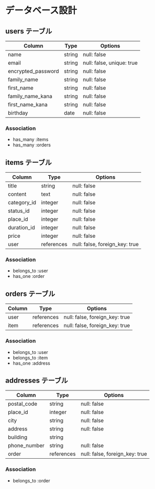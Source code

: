 # データベース設計

## users テーブル

|       Column       | Type   |   Options                 |
| ------------------ | ------ | ------------------------- |
|        name        | string | null: false               |
|        email       | string | null: false, unique: true |
| encrypted_password | string | null: false               |
|     family_name    | string | null: false               |
|     first_name     | string | null: false               |
|  family_name_kana  | string | null: false               |
|  first_name_kana   | string | null: false               |
|      birthday      |  date  | null: false               |

### Association

- has_many :items
- has_many :orders

## items テーブル

|    Column    |    Type    |   Options                      |
| ------------ | ---------- | ------------------------------ |
|     title    | string     | null: false                    |
|    content   | text       | null: false                    |
|  category_id | integer    | null: false                    |
|   status_id  | integer    | null: false                    |
|   place_id   | integer    | null: false                    |
| duration_id  | integer    | null: false                    |
|     price    | integer    | null: false                    |
|      user    | references | null: false, foreign_key: true |

### Association

- belongs_to :user
- has_one :order

## orders テーブル

| Column |    Type    |   Options                      |
| ------ | ---------- | ------------------------------ |
|  user  | references | null: false, foreign_key: true |
|  item  | references | null: false, foreign_key: true |

### Association

- belongs_to :user
- belongs_to :item
- has_one :address

## addresses テーブル

|      Column     |    Type    |   Options                      |
| --------------- | ---------- | ------------------------------ |
|   postal_code   | string     | null: false                    |
|     place_id    | integer    | null: false                    |
|       city      | string     | null: false                    |
|     address     | string     | null: false                    |
|     building    | string     |                                |
|   phone_number  | string     | null: false                    |
|      order      | references | null: false, foreign_key: true |

### Association

- belongs_to :order